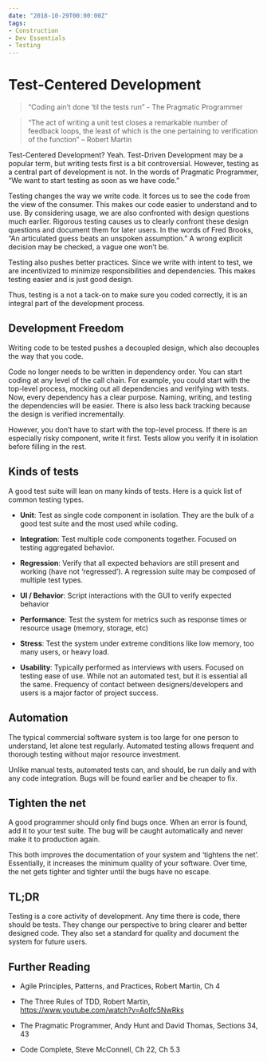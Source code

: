 ```yaml
---
date: "2018-10-29T00:00:00Z"
tags:
- Construction
- Dev Essentials
- Testing
---
```


# Test-Centered Development

>   “Coding ain’t done ‘til the tests run” - The Pragmatic Programmer

>   “The act of writing a unit test closes a remarkable number of feedback
>   loops, the least of which is the one pertaining to verification of the
>   function” – Robert Martin

<!--more-->

Test-Centered Development? Yeah. Test-Driven Development may be a popular term, but writing tests first is a bit controversial. However, testing as a central part of development is not. In the words of Pragmatic Programmer, “We want to start testing as soon as we have code.”

Testing changes the way we write code. It forces us to see the code from the view of the consumer. This makes our code easier to understand and to use. By considering usage, we are also confronted with design questions much earlier.
Rigorous testing causes us to clearly confront these design questions and document them for later users. In the words of Fred Brooks, “An articulated guess beats an unspoken assumption.” A wrong explicit decision may be checked, a vague one won’t be.

Testing also pushes better practices. Since we write with intent to test, we are incentivized to minimize responsibilities and dependencies. This makes testing easier and is just good design.

Thus, testing is a not a tack-on to make sure you coded correctly, it is an integral part of the development process.

Development Freedom
-------------------

Writing code to be tested pushes a decoupled design, which also decouples the way that you code.

Code no longer needs to be written in dependency order. You can start coding at any level of the call chain. For example, you could start with the top-level process, mocking out all dependencies and verifying with tests. Now, every dependency has a clear purpose. Naming, writing, and testing the dependencies
will be easier. There is also less back tracking because the design is verified incrementally.

However, you don’t have to start with the top-level process. If there is an especially risky component, write it first. Tests allow you verify it in isolation before filling in the rest.

Kinds of tests
--------------

A good test suite will lean on many kinds of tests. Here is a quick list of common testing types.

-   **Unit**: Test as single code component in isolation. They are the bulk of a good test suite and the most used while coding.

-   **Integration**: Test multiple code components together. Focused on testing aggregated behavior.

-   **Regression**: Verify that all expected behaviors are still present and working (have not ‘regressed’). A regression suite may be composed of multiple test types.

-   **UI / Behavior**: Script interactions with the GUI to verify expected behavior

-   **Performance**: Test the system for metrics such as response times or resource usage (memory, storage, etc)

-   **Stress**: Test the system under extreme conditions like low memory, too many users, or heavy load.

-   **Usability**: Typically performed as interviews with users. Focused on testing ease of use. While not an automated test, but it is essential all the same. Frequency of contact between designers/developers and users is a major factor of project success.

Automation
----------

The typical commercial software system is too large for one person to understand, let alone test regularly. Automated testing allows frequent and thorough testing without major resource investment.

Unlike manual tests, automated tests can, and should, be run daily and with any code integration. Bugs will be found earlier and be cheaper to fix.

Tighten the net
---------------

A good programmer should only find bugs once. When an error is found, add it to your test suite. The bug will be caught automatically and never make it to
production again.

This both improves the documentation of your system and ‘tightens the net’.
Essentially, it increases the minimum quality of your software. Over time, the net gets tighter and tighter until the bugs have no escape.

TL;DR
-----

Testing is a core activity of development. Any time there is code, there should be tests. They change our perspective to bring clearer and better designed code.
They also set a standard for quality and document the system for future users.

Further Reading
---------------

-   Agile Principles, Patterns, and Practices, Robert Martin, Ch 4

-   The Three Rules of TDD, Robert Martin,
    <https://www.youtube.com/watch?v=AoIfc5NwRks>

-   The Pragmatic Programmer, Andy Hunt and David Thomas, Sections 34, 43

-   Code Complete, Steve McConnell, Ch 22, Ch 5.3
